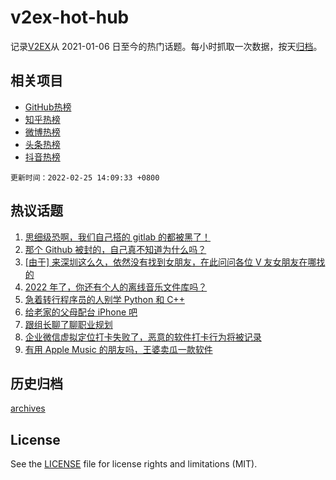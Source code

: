 # v2ex-hot-hub

 记录[V2EX](https://www.v2ex.com/)从 2021-01-06 日至今的热门话题。每小时抓取一次数据，按天[归档](archives)。
 
 ## 相关项目

- [GitHub热榜](https://github.com/snaildev/github-hot-hub)
- [知乎热榜](https://github.com/snaildev/zhihu-hot-hub)
- [微博热榜](https://github.com/snaildev/weibo-hot-hub)
- [头条热榜](https://github.com/snaildev/toutiao-hot-hub)
- [抖音热榜](https://github.com/snaildev/douyin-hot-hub)


 `更新时间：2022-02-25 14:09:33 +0800`

## 热议话题

1. [思细级恐啊，我们自己搭的 gitlab 的都被黑了！](https://www.v2ex.com/t/836253)
1. [那个 Github 被封的，自己真不知道为什么吗？](https://www.v2ex.com/t/836360)
1. [[由于] 来深圳这么久，依然没有找到女朋友，在此问问各位 V 友女朋友在哪找的](https://www.v2ex.com/t/836301)
1. [2022 年了，你还有个人的离线音乐文件库吗？](https://www.v2ex.com/t/836159)
1. [急着转行程序员的人别学 Python 和 C++](https://www.v2ex.com/t/836242)
1. [给老家的父母配台 iPhone 吧](https://www.v2ex.com/t/836317)
1. [跟组长聊了聊职业规划](https://www.v2ex.com/t/836156)
1. [企业微信虚拟定位打卡失败了，恶意的软件打卡行为将被记录](https://www.v2ex.com/t/836255)
1. [有用 Apple Music 的朋友吗，王婆卖瓜一款软件](https://www.v2ex.com/t/836309)

## 历史归档

[archives](archives)

## License

See the [LICENSE](LICENSE) file for license rights and limitations (MIT).
